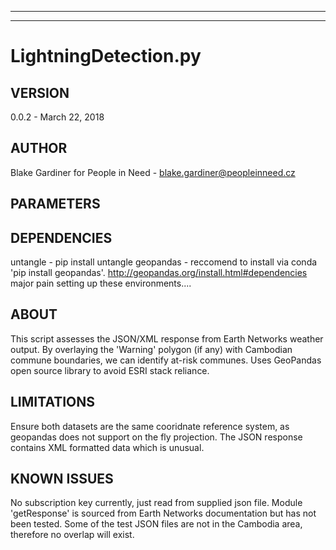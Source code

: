 --------------------------------------------------------------------------------------------
--------------------------------------------------------------------------------------------
# LightningDetection.py
## VERSION
0.0.2 - March 22, 2018
## AUTHOR
Blake Gardiner for People in Need  - blake.gardiner@peopleinneed.cz

## PARAMETERS
## DEPENDENCIES
untangle - pip install untangle
geopandas - reccomend to install via conda 'pip install geopandas'.
   http://geopandas.org/install.html#dependencies major pain setting up these environments....
## ABOUT       
This script assesses the JSON/XML response from Earth Networks
                weather output. By overlaying the 'Warning' polygon (if any) with
                Cambodian commune boundaries, we can identify at-risk communes.
               Uses GeoPandas open source library to avoid ESRI stack reliance.
## LIMITATIONS
Ensure both datasets are the same cooridnate reference system, as geopandas does not support on the fly projection.
The JSON response contains XML formatted data which is unusual.
## KNOWN ISSUES
No subscription key currently, just read from supplied json file. Module 'getResponse' is sourced from Earth Networks documentation but has not been tested.
Some of the test JSON files are not in the Cambodia area, therefore no overlap will exist.
